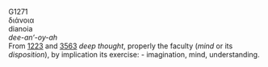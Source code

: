 <body>
  <p>G1271<br>  διάνοια  <br> dianoia  <br><i>dee-an‘-oy-ah </i><br>From <a href="g1223.htm">1223</a> and <a href="g3563.htm">3563</a>  <i>deep</i> <i>thought</i>, properly the faculty (<i>mind</i> or its <i>disposition</i>), by implication its exercise: - imagination, mind, understanding.<br></p>
 </body>
